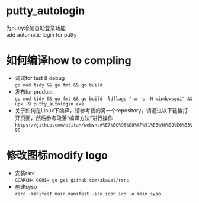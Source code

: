 # putty_autologin
为putty增加自动登录功能  
add automatic login for putty  

# 如何编译how to compling
* 调试for test & debug  
`go mod tidy && go fmt && go build`  
* 发布for product  
`go mod tidy && go fmt && go build -ldflags "-w -s -H windowsgui" && upx -9 putty_autologin.exe`  
* 关于如何在Linux下编译，请参考我的另一个repository，请通过以下链接打开页面，然后参考段落“编译方法”进行操作
`https://github.com/elitah/webvnc#%E7%BC%96%E8%AF%91%E6%96%B9%E6%B3%95`

# 修改图标modify logo
* 安装rsrc  
`GOARCH= GOOS= go get github.com/akavel/rsrc`  
* 创建syso  
`rsrc -manifest main.manifest -ico icon.ico -o main.syso`  
